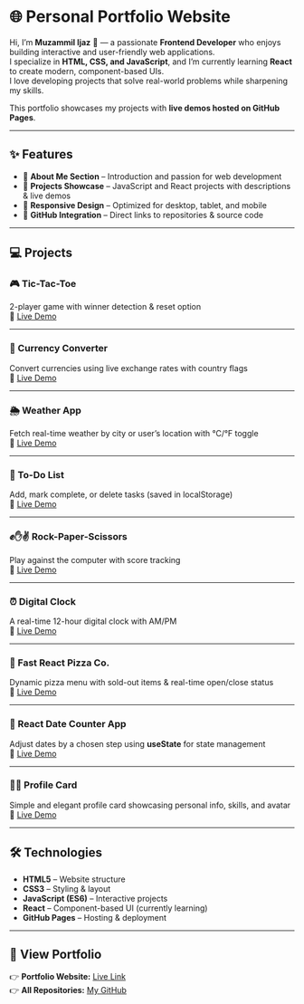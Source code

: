# 🌐 Personal Portfolio Website

Hi, I’m **Muzammil Ijaz** 👋 — a passionate **Frontend Developer** who enjoys building interactive and user-friendly web applications.  
I specialize in **HTML, CSS, and JavaScript**, and I’m currently learning **React** to create modern, component-based UIs.  
I love developing projects that solve real-world problems while sharpening my skills.

This portfolio showcases my projects with **live demos hosted on GitHub Pages**.

---

## ✨ Features

- 📌 **About Me Section** – Introduction and passion for web development
- 📌 **Projects Showcase** – JavaScript and React projects with descriptions & live demos
- 📌 **Responsive Design** – Optimized for desktop, tablet, and mobile
- 📌 **GitHub Integration** – Direct links to repositories & source code

---

## 💻 Projects

### 🎮 Tic-Tac-Toe

2-player game with winner detection & reset option  
🔗 [Live Demo](https://muzammilkhan129.github.io/Tic-Tac-Toe/)

---

### 💱 Currency Converter

Convert currencies using live exchange rates with country flags  
🔗 [Live Demo](https://muzammilkhan129.github.io/Currency-Converter/)

---

### 🌦 Weather App

Fetch real-time weather by city or user’s location with °C/°F toggle  
🔗 [Live Demo](https://muzammilkhan129.github.io/Weather-App/)

---

### 📝 To-Do List

Add, mark complete, or delete tasks (saved in localStorage)  
🔗 [Live Demo](https://muzammilkhan129.github.io/To-Do-List/)

---

### ✊✋✌ Rock-Paper-Scissors

Play against the computer with score tracking  
🔗 [Live Demo](https://muzammilkhan129.github.io/Stone-Game/)

---

### ⏰ Digital Clock

A real-time 12-hour digital clock with AM/PM  
🔗 [Live Demo](https://muzammilkhan129.github.io/Digital-Clock/)

---

### 🍕 Fast React Pizza Co.

Dynamic pizza menu with sold-out items & real-time open/close status  
🔗 [Live Demo](https://muzammilkhan129.github.io/React-Pizza-Menu/)

---

### 📅 React Date Counter App

Adjust dates by a chosen step using **useState** for state management  
🔗 [Live Demo](https://muzammilkhan129.github.io/Date-Counter/)

---

### 🧑‍💻 Profile Card

Simple and elegant profile card showcasing personal info, skills, and avatar  
🔗 [Live Demo](https://muzammilkhan129.github.io/Profile-Card/)

---

## 🛠️ Technologies

- **HTML5** – Website structure
- **CSS3** – Styling & layout
- **JavaScript (ES6)** – Interactive projects
- **React** – Component-based UI (currently learning)
- **GitHub Pages** – Hosting & deployment

---

## 🚀 View Portfolio

👉 **Portfolio Website:** [Live Link](https://muzammilkhan129.github.io/)  
👉 **All Repositories:** [My GitHub](https://github.com/MuzammilKhan129?tab=repositories)
